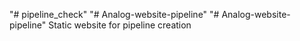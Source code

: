 "# pipeline_check" 
"# Analog-website-pipeline" 
"# Analog-website-pipeline" 
Static website for pipeline creation
